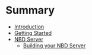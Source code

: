 # Summary

* [Introduction](README.md)
* [Getting Started](gettingstarted/gettingstarted.md)
* [NBD Server](nbd/nbd.md)
  * [Building your NBD Server](nbd/building.md)
